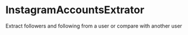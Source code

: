 # InstagramAccountsExtrator
Extract followers and following from a user or compare with another user
